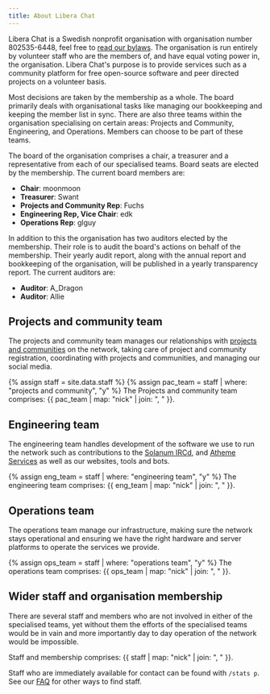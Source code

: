 ```yaml
---
title: About Libera Chat
---
```


Libera Chat is a Swedish nonprofit organisation with organisation number
802535-6448, feel free to [read our bylaws](/bylaws). The organisation is run
entirely by volunteer staff who are the members of, and have equal voting power
in, the organisation. Libera Chat's purpose is to provide services such as a
community platform for free open-source software and peer directed projects on
a volunteer basis.

Most decisions are taken by the membership as a whole. The board
primarily deals with organisational tasks like managing our bookkeeping
and keeping the member list in sync. There are also three teams within
the organisation specialising on certain areas: Projects and Community,
Engineering, and Operations. Members can choose to be part of these teams.

The board of the organisation comprises a chair, a treasurer and a
representative from each of our specialised teams. Board seats are elected
by the membership. The current board members are:

- **Chair**: moonmoon
- **Treasurer**: Swant
- **Projects and Community Rep**: Fuchs
- **Engineering Rep, Vice Chair**: edk
- **Operations Rep**: glguy

In addition to this the organisation has two auditors elected by the membership.
Their role is to audit the board's actions on behalf of the membership.
Their yearly audit report, along with the annual report and bookkeeping of the
organisation, will be published in a yearly transparency report.
The current auditors are:

- **Auditor**: A_Dragon
- **Auditor**: Allie

## Projects and community team

The projects and community team manages our relationships with
[projects and communities](/chanreg) on the network, taking care of project
and community registration, coordinating with projects and communities, and
managing our social media.

{% assign staff = site.data.staff %}
{% assign pac_team = staff | where: "projects and community", "y" %}
The Projects and community team comprises:
{{ pac_team | map: "nick" | join: ", " }}.

## Engineering team

The engineering team handles development of the software we use to run the
network such as contributions to the [Solanum IRCd](https://solanum.chat),
and [Atheme Services](https://atheme.github.io/) as well as our websites,
tools and bots.

{% assign eng_team = staff | where: "engineering team", "y" %}
The engineering team comprises: {{ eng_team | map: "nick" | join: ", " }}.

## Operations team

The operations team manage our infrastructure, making sure the network stays
operational and ensuring we have the right hardware and server platforms to
operate the services we provide.

{% assign ops_team = staff | where: "operations team", "y" %}
The operations team comprises: {{ ops_team | map: "nick" | join: ", " }}.

## Wider staff and organisation membership

There are several staff and members who are not involved in either of the
specialised teams, yet without them the efforts of the specialised teams would
be in vain and more importantly day to day operation of the network would be
impossible.

Staff and membership comprises: {{ staff | map: "nick" | join: ", " }}.

Staff who are immediately available for contact can be found with `/stats p`.
See our [FAQ](/guides/faq#how-to-find-libera-chat-staff) for other ways to
find staff.
